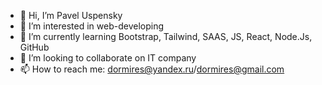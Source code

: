 - 👋 Hi, I’m Pavel Uspensky
- 👀 I’m interested in web-developing
- 🌱 I’m currently learning Bootstrap, Tailwind, SAAS, JS, React, Node.Js, GitHub
- 💞️ I’m looking to collaborate on IT company
- 📫 How to reach me: dormires@yandex.ru/dormires@gmail.com

<!---
site2beru/site2beru is a ✨ special ✨ repository because its `README.md` (this file) appears on your GitHub profile.
You can click the Preview link to take a look at your changes.
--->
